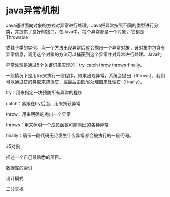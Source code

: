 # java异常机制

Java通过面向对象的方式对异常进行处理，Java把异常按照不同的类型进行分类，并提供了良好的接口。在Java中，每个异常都是一个对象，它都是Throwable

或其子类的实例。当一个方法出现异常后就会抛出一个异常对象，该对象中包含有异常信息，调用这个对象的方法可以捕获到这个异常并对异常进行处理。Java的

异常处理是通过5个关键词来实现的：try catch  throw throws finally。

一般情况下是用try来执行一段程序，如果出现异常，系统会抛出（throws），我们可以通过它的类型来捕捉它，或最后由缺省处理器来处理它（finally）。

try：用来指定一块预防所有异常的程序

catch：紧跟在try后面，用来捕获异常

throw：用来明确的抛出一个异常

throws：用来标明一个成员函数可能抛出的各种异常

finally：确保一段代码无论发生什么异常都会被执行的一段代码。





JS对象



描述一个自己最熟悉的项目。

数据库的索引

设计模式

二分查找



